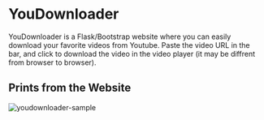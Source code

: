 # <h1>YouDownloader</h1>
YouDownloader is a Flask/Bootstrap website where you can easily download your favorite videos from Youtube.
Paste the video URL in the bar, and click to download the video in the video player (it may be diffrent from browser to browser).
<h2>Prints from the Website</h2>
<img scr="https://i.imgur.com/biAqIF2.png" alt="youdownloader-sample">
